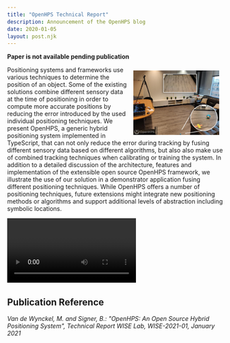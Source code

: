 ```yaml
---
title: "OpenHPS Technical Report"
description: Announcement of the OpenHPS blog
date: 2020-01-05
layout: post.njk
---
```


**Paper is not available pending publication**

<img align="right" src="/media/2020-12_sphero-demo.png" style="width: 200px; margin: 10px;">
Positioning systems and frameworks use various techniques to determine the position of an object. Some of the existing solutions combine different sensory data at the time of positioning in order to compute more accurate positions by reducing the error introduced by the used individual positioning techniques. We present OpenHPS, a generic hybrid positioning system implemented in TypeScript, that can not only reduce the error during tracking by fusing different sensory data based on different algorithms, but also also make use of combined tracking techniques when calibrating or training the system. In addition to a detailed discussion of the architecture, features and implementation of the extensible open source OpenHPS framework, we illustrate the use of our solution in a demonstrator application fusing different positioning techniques. While OpenHPS offers a number of positioning techniques, future extensions might integrate new positioning methods or algorithms and support additional levels of abstraction including symbolic locations.

![](/media/2020-12_sphero-demo.mp4)

## Publication Reference
*Van de Wynckel, M. and Signer, B.: "OpenHPS: An Open Source Hybrid Positioning System", Technical Report WISE Lab, WISE-2021-01, January 2021*